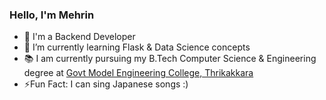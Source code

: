 ### Hello, I'm Mehrin 
- 🔭 I'm a Backend Developer
- 🌱 I’m currently learning Flask & Data Science concepts
- 📚 I am currently pursuing my B.Tech Computer Science & Engineering degree at [Govt Model Engineering College, Thrikakkara](https://www.mec.ac.in/)
- ⚡Fun Fact: I can sing Japanese songs :)


